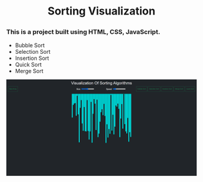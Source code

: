 # <p align="center">Sorting Visualization</p>
### This is a project built using HTML, CSS, JavaScript.

- Bubble Sort 
- Selection Sort
- Insertion Sort
- Quick Sort
- Merge Sort

<img src="img.png">
